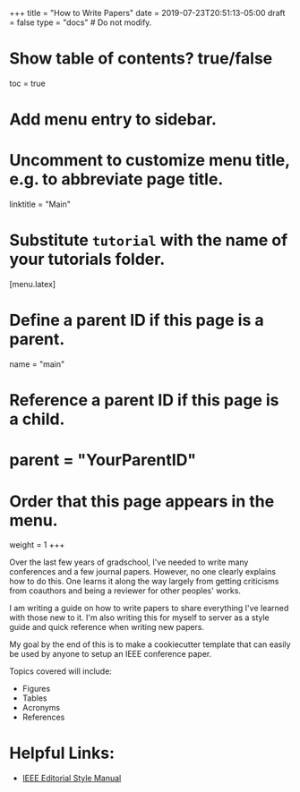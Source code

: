 +++
title = "How to Write Papers"
date = 2019-07-23T20:51:13-05:00
draft = false
type = "docs"  # Do not modify.

# Show table of contents? true/false
toc = true

# Add menu entry to sidebar.

# Uncomment to customize menu title, e.g. to abbreviate page title.
linktitle = "Main"

# Substitute `tutorial` with the name of your tutorials folder.
[menu.latex]
  # Define a parent ID if this page is a parent.
  name = "main"
  
  # Reference a parent ID if this page is a child.
  # parent = "YourParentID"
  
  # Order that this page appears in the menu.
  weight = 1
+++

Over the last few years of gradschool, I've needed to write many conferences and a few journal papers.
However, no one clearly explains how to do this. 
One learns it along the way largely from getting criticisms from coauthors and being a reviewer for other peoples' works. 

I am writing a guide on how to write papers to share everything I've learned with those new to it. 
I'm also writing this for myself to server as a style guide and quick reference when writing new papers.

 My goal by the end of this is to make a cookiecutter template that can easily be used by anyone to setup an IEEE conference paper. 
 
 Topics covered will include:
 * Figures
 * Tables
 * Acronyms
 * References 
 
 
 # Helpful Links:
 * [IEEE Editorial Style Manual](https://www.ieee.org/content/dam/ieee-org/ieee/web/org/conferences/style_references_manual.pdf)